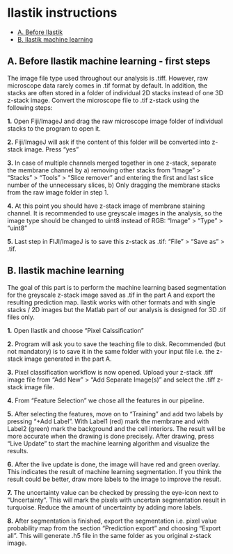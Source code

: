 # Ilastik instructions

- [A. Before Ilastik](#a-before-ilastik-machine-learning---first-steps)
- [B. Ilastik machine learning](#b-ilastik-machine-learning)

## A. Before Ilastik machine learning - first steps

The image file type used throughout our analysis is .tiff. However, raw microscope data rarely comes in .tif format by default. In addition, the stacks are often stored in a folder of individual 2D stacks instead of one 3D z-stack image. Convert the microscope file to .tif z-stack using the following steps:

**1.** Open Fiji/ImageJ and drag the raw microscope image folder of individual stacks to the program to open it.

**2.** Fiji/ImageJ will ask if the content of this folder will be converted into z-stack image. Press “yes”

**3.** In case of multiple channels merged together in one z-stack, separate the membrane channel by a) removing other stacks from “Image” > “Stacks” > “Tools” > “Slice remover” and entering the first and last slice number of the unnecessary slices, b) Only dragging the membrane stacks from the raw image folder in step 1.

**4.** At this point you should have z-stack image of membrane staining channel. It is recommended to use greyscale images in the analysis, so the image type should be changed to uint8 instead of RGB: “Image” > “Type” > “uint8”

**5.** Last step in FIJI/ImageJ is to save this z-stack as .tif: “File” > “Save as” > .tif.

##  B. Ilastik machine learning

The goal of this part is to perform the machine learning based segmentation for the greyscale z-stack image saved as .tif in the part A and export the resulting prediction map. Ilastik works with other formats and with single stacks / 2D images but the Matlab part of our analysis is designed for 3D .tif files only. 

**1.** Open Ilastik and choose “Pixel Calssification”

**2.** Program will ask you to save the teaching file to disk. Recommended (but not mandatory) is to save it in the same folder with your input file i.e. the z-stack image generated in the part A.

**3.** Pixel classification workflow is now opened. Upload your z-stack .tiff image file from “Add New” > “Add Separate Image(s)” and select the .tiff z-stack image file.

**4.** From “Feature Selection” we chose all the features in our pipeline. 

**5.** After selecting the features, move on to “Training” and add two labels by pressing “+Add Label”. With Label1 (red) mark the membrane and with Label2 (green) mark the background and the cell interiors. The result will be more accurate when the drawing is done precisely. After drawing, press “Live Update” to start the machine learning algorithm and visualize the results.

**6.** After the live update is done, the image will have red and green overlay. This indicates the result of machine learning segmentation. If you think the result could be better, draw more labels to the image to improve the result.

**7.** The uncertainty value can be checked by pressing the eye-icon next to “Uncertainty”. This will mark the pixels with uncertain segmentation result in turquoise. Reduce the amount of uncertainty by adding more labels.

**8.** After segmentation is finished, export the segmentation i.e. pixel value probability map from the section “Prediction export” and choosing “Export all”. This will generate .h5 file in the same folder as you original z-stack image.
